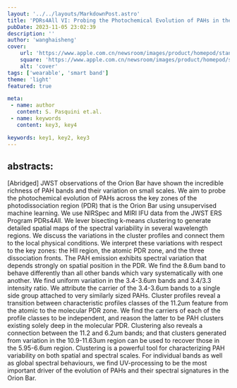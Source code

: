 ```yaml
---
layout: '../../layouts/MarkdownPost.astro'
title: 'PDRs4All VI: Probing the Photochemical Evolution of PAHs in the Orion Bar Using Machine Learning Techniques'
pubDate: 2023-11-05 23:02:39
description: ''
author: 'wanghaisheng'
cover:
    url: 'https://www.apple.com.cn/newsroom/images/product/homepod/standard/Apple-HomePod-hero-230118_big.jpg.large_2x.jpg'
    square: 'https://www.apple.com.cn/newsroom/images/product/homepod/standard/Apple-HomePod-hero-230118_big.jpg.large_2x.jpg'
    alt: 'cover'
tags: ['wearable', 'smart band'] 
theme: 'light'
featured: true

meta:
 - name: author
   content: S. Pasquini et.al.
 - name: keywords
   content: key3, key4

keywords: key1, key2, key3
---
```


## abstracts:
[Abridged] JWST observations of the Orion Bar have shown the incredible richness of PAH bands and their variation on small scales. We aim to probe the photochemical evolution of PAHs across the key zones of the photodissociation region (PDR) that is the Orion Bar using unsupervised machine learning. We use NIRSpec and MIRI IFU data from the JWST ERS Program PDRs4All. We lever bisecting k-means clustering to generate detailed spatial maps of the spectral variability in several wavelength regions. We discuss the variations in the cluster profiles and connect them to the local physical conditions. We interpret these variations with respect to the key zones: the HII region, the atomic PDR zone, and the three dissociation fronts. The PAH emission exhibits spectral variation that depends strongly on spatial position in the PDR. We find the 8.6um band to behave differently than all other bands which vary systematically with one another. We find uniform variation in the 3.4-3.6um bands and 3.4/3.3 intensity ratio. We attribute the carrier of the 3.4-3.6um bands to a single side group attached to very similarly sized PAHs. Cluster profiles reveal a transition between characteristic profiles classes of the 11.2um feature from the atomic to the molecular PDR zone. We find the carriers of each of the profile classes to be independent, and reason the latter to be PAH clusters existing solely deep in the molecular PDR. Clustering also reveals a connection between the 11.2 and 6.2um bands; and that clusters generated from variation in the 10.9-11.63um region can be used to recover those in the 5.95-6.6um region. Clustering is a powerful tool for characterizing PAH variability on both spatial and spectral scales. For individual bands as well as global spectral behaviours, we find UV-processing to be the most important driver of the evolution of PAHs and their spectral signatures in the Orion Bar.
